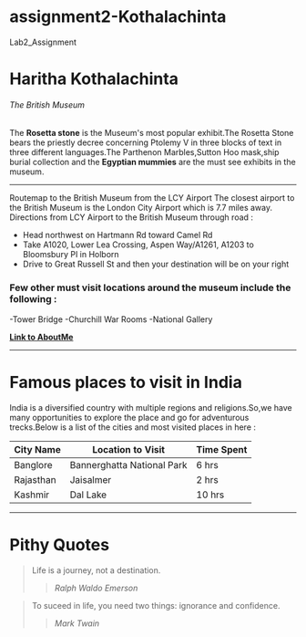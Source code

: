 # assignment2-Kothalachinta
Lab2_Assignment
# Haritha Kothalachinta
###### The British Museum
The __Rosetta stone__ is the Museum's most popular exhibit.The Rosetta Stone bears the priestly decree concerning Ptolemy V in three blocks of text in three different languages.The Parthenon Marbles,Sutton Hoo mask,ship burial collection and the __Egyptian mummies__ are the must see exhibits in the museum.

----
Routemap to the British Museum from the LCY Airport 
The closest airport to the British Museum is the London City Airport which is 7.7 miles away.
Directions from LCY Airport to the British Museum through road :
* Head northwest on Hartmann Rd toward Camel Rd
* Take A1020, Lower Lea Crossing, Aspen Way/A1261, A1203 to Bloomsbury PI in Holborn
* Drive to Great Russell St and then your destination will be on your right

### Few other must visit locations around the museum include the following :
-Tower Bridge
-Churchill War Rooms
-National Gallery 

**[Link to AboutMe](AboutMe.md)**

------------------------------------

# Famous places to visit in India 

India is a diversified country with multiple regions and religions.So,we have many opportunities to explore the place and go for adventurous trecks.Below is a list of the cities and most visited places in here :

|City Name|Location to Visit|Time Spent|
--- |--- |--- |
|Banglore |Bannerghatta National Park |6 hrs|
|Rajasthan |Jaisalmer |2 hrs|
|Kashmir |Dal Lake |10 hrs|

--------------------------

# Pithy Quotes

> Life is a journey, not a destination.
>> _Ralph Waldo Emerson_

>To suceed in life, you need two things: ignorance and confidence.
>> _Mark Twain_







